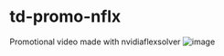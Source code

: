 # td-promo-nflx
Promotional video made with nvidiaflexsolver
![image](https://github.com/orgilluismacha/td-promo-nflx/assets/68327817/58d6b293-4a9d-4820-9a0f-9fdec7b804ca)
